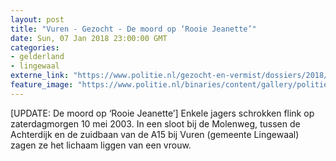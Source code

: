 ```yaml
---
layout: post
title: "Vuren - Gezocht - De moord op ‘Rooie Jeanette’"
date: Sun, 07 Jan 2018 23:00:00 GMT
categories: 
- gelderland 
- lingewaal 
externe_link: "https://www.politie.nl/gezocht-en-vermist/dossiers/2018/02-vuren-de-moord-op-%E2%80%98rooie-jeanette%E2%80%99/de-moord-op-%E2%80%98rooie-jeanette%E2%80%99.html"
feature_image: "https://www.politie.nl/binaries/content/gallery/politie/gezocht/dossiers/2018/02-on/cck-2018/week-19.jpg"
---
```


[UPDATE: De moord op ‘Rooie Jeanette’] Enkele jagers schrokken flink op zaterdagmorgen 10 mei 2003. In een sloot bij de Molenweg, tussen de Achterdijk en de zuidbaan van de A15 bij Vuren (gemeente Lingewaal) zagen ze het lichaam liggen van een vrouw.
